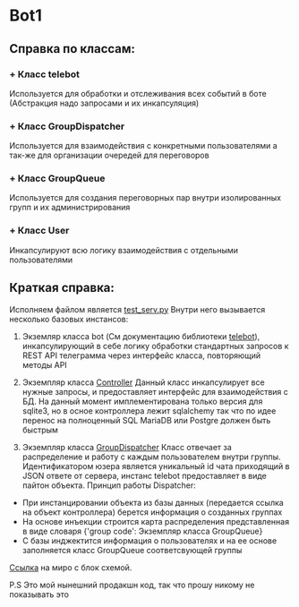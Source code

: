 # Bot1
## Справка по классам:
### + Класс telebot
Используется для обработки и отслеживания всех событий в боте (Абстракция надо запросами и их инкапсуляция)
### + Класс GroupDispatcher
Используется для взаимодействия с конкретными пользователями а так-же для организации очередей для переговоров
### + Класс GroupQueue
Используется для создания переговорных пар внутри изолированных групп и их администрирования
### + Класс User
Инкапсулируют всю логику взаимодействия с отдельными пользователями
## Краткая справка:
Исполняем файлом является [test_serv.py](https://github.com/RandiSPB/Bot1/blob/master/test_serv.py)
Внутри него вызывается несколько базовых инстансов:

1. Экземляр класса bot (См документацию библиотеки [telebot](https://github.com/eternnoir/pyTelegramBotAPI)), инкапсулирующий
в себе логику обработки стандартных запросов к REST API телеграмма через интерфейс класса, повторяющий методы API

2. Экземпляр класса [Controller](https://github.com/RandiSPB/Bot1/blob/master/db_controller.py)
Данный класс инкапсулирует все нужные запросы, и предоставляет интерфейс для взаимодействия с БД. На данный момент
имплементирована только версия для sqlite3, но в осное контроллера лежит sqlalchemy так что по идее перенос на полноценный SQL
MariaDB или Postgre должен быть быстрым

3. Экземпляр класса [GroupDispatcher](https://github.com/RandiSPB/Bot1/blob/master/group_queues.py)
Класс отвечает за распределение и работу с каждым пользователем внутри группы. Идентификатором юзера является уникальный id
чата приходящий в JSON ответе от сервера, инстанс telebot предоставляет в виде пайтон объекта.
Принцип работы Dispatcher:
+ При инстанцировании объекта из базы данных (передается ссылка на объект контроллера) берется информация о созданных группах
+ На основе инъекции строится карта распределения представленная в виде словаря {'group code': Экземпляр класса GroupQueue}
+ С базы инджектится информация о пользователях и на ее основе заполняется класс GroupQueue соответсвующей группы

[Ссылка](https://miro.com/welcomeonboard/J6yubpuu25nhKQy61cU9vble7clfFoG1vrKYcMXa8kmYTOOvnqVbDtWF7nF1OFut) на миро с блок схемой.

P.S Это мой нынешний продакшн код, так что прошу никому не показывать это
